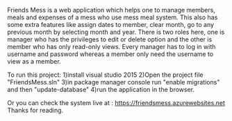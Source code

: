 Friends Mess is a web application which helps one to manage members, meals and expenses of a mess who use mess meal system. This also has some extra features like assign dates to member, clear month, go to any previous month by selecting month and year. There is two roles here, one is manager who has the privileges to edit or delete option and the other is member who has only read-only views. Every manager has to log in with username and password whereas a member only need the username to view as a member.

To run this project:
1)install visual studio 2015
2)Open the project file "FriendsMess.sln"
3)in package manager console run "enable migrations" and then "update-database"
4)run the application in the browser.

Or you can check the system live at : https://friendsmess.azurewebsites.net
Thanks for reading.
